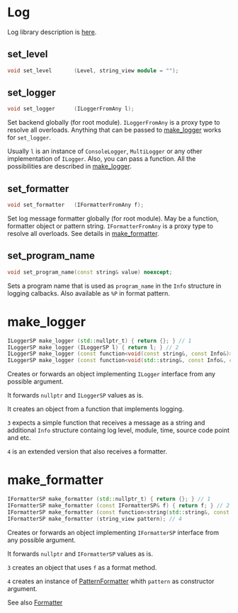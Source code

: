 # Log

Log library description is [here](../log.md).

## set_level
```cpp
void set_level       (Level, string_view module = "");
```

## set_logger
```cpp
void set_logger      (ILoggerFromAny l);
```

Set backend globally (for root module). `ILoggerFromAny` is a proxy type to resolve all overloads. Anything that can be passed to [make_logger](#make_logger) works for `set_logger`.

Usually `l` is an instance of `ConsoleLogger`, `MultiLogger` or any other implementation of `ILogger`.
Also, you can pass a function.
All the possibilities are described in [make_logger](#make_logger).

## set_formatter
```cpp
void set_formatter   (IFormatterFromAny f);
```
Set log message formatter globally (for root module). May be a function, formatter object or pattern string. `IFormatterFromAny` is a proxy type to resolve all overloads. See details in [make_formatter](#make_formatter).

## set_program_name
```cpp
void set_program_name(const string& value) noexcept;
```
Sets a program name that is used as `program_name` in the `Info` structure in logging calbacks. Also available as `%P` in format pattern.

# make_logger
```cpp
ILoggerSP make_logger (std::nullptr_t) { return {}; } // 1
ILoggerSP make_logger (ILoggerSP l) { return l; } // 2
ILoggerSP make_logger (const function<void(const string&, const Info&)>& f); // 3
ILoggerSP make_logger (const function<void(std::string&, const Info&, const IFormatter&)>& f); // 4
```

Creates or forwards an object implementing `ILogger` interface from any possible argument.

It forwards `nullptr` and `ILoggerSP` values as is.

It creates an object from a function that implements logging.

`3` expects a simple function that receives a message as a string and additional `Info` structure containg log level, module, time, source code point and etc.

`4` is an extended version that also receives a formatter.

# make_formatter

```cpp
IFormatterSP make_formatter (std::nullptr_t) { return {}; } // 1
IFormatterSP make_formatter (const IFormatterSP& f) { return f; } // 2
IFormatterSP make_formatter (const function<string(std::string&, const Info&)>& f); // 3
IFormatterSP make_formatter (string_view pattern); // 4
```

Creates or forwards an object implementing `IFormatterSP` interface from any possible argument.

It forwards `nullptr` and `IFormatterSP` values as is.

`3` creates an object that uses `f` as a format method.

`4` creates an instance of [PatternFormatter](../log/formatter.md#pattern-formater) whith `pattern` as constructor argument.

See also [Formatter](../log/formatter)
